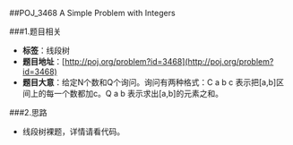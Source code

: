 ##POJ_3468 A Simple Problem with Integers

###1.题目相关
* **标签**：线段树
* **题目地址**：[http://poj.org/problem?id=3468](http://poj.org/problem?id=3468)
* **题目大意**：给定N个数和Q个询问。询问有两种格式：C a b c 表示把[a,b]区间上的每一个数都加c。Q a b 表示求出[a,b]的元素之和。

###2.思路
* 线段树裸题，详情请看代码。

